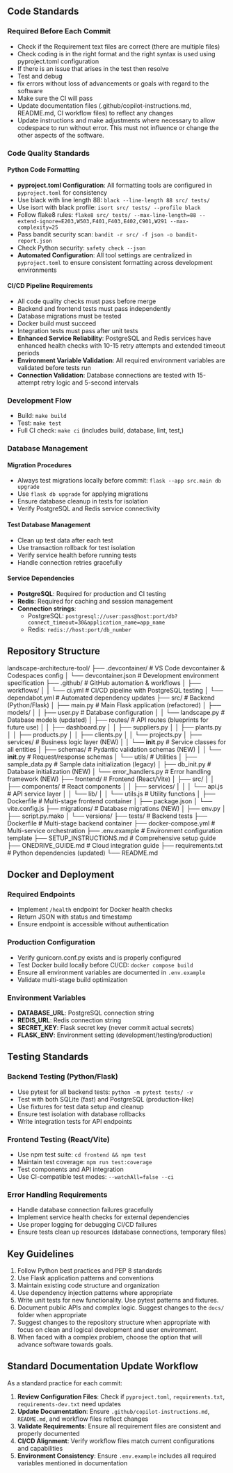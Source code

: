## Code Standards

### Required Before Each Commit
- Check if the Requirement text files are correct (there are multiple files)
- Check coding is in the right format and the right syntax is used using pyproject.toml configuration
- If there is an issue that arises in the test then resolve
- Test and debug
- fix errors without loss of advancements or goals with regard to the software
- Make sure the CI will pass
- Update documentation files (.github/copilot-instructions.md, README.md, CI workflow files) to reflect any changes
- Update instructions and make adjustments where necessary to allow codespace to run without error. This must not influence or change the other aspects of the software.

### Code Quality Standards

#### Python Code Formatting
- **pyproject.toml Configuration**: All formatting tools are configured in `pyproject.toml` for consistency
- Use black with line length 88: `black --line-length 88 src/ tests/`
- Use isort with black profile: `isort src/ tests/ --profile black`
- Follow flake8 rules: `flake8 src/ tests/ --max-line-length=88 --extend-ignore=E203,W503,F401,F403,E402,C901,W291 --max-complexity=25`
- Pass bandit security scan: `bandit -r src/ -f json -o bandit-report.json`
- Check Python security: `safety check --json`
- **Automated Configuration**: All tool settings are centralized in `pyproject.toml` to ensure consistent formatting across development environments

#### CI/CD Pipeline Requirements  
- All code quality checks must pass before merge
- Backend and frontend tests must pass independently
- Database migrations must be tested
- Docker build must succeed
- Integration tests must pass after unit tests
- **Enhanced Service Reliability**: PostgreSQL and Redis services have enhanced health checks with 10-15 retry attempts and extended timeout periods
- **Environment Variable Validation**: All required environment variables are validated before tests run
- **Connection Validation**: Database connections are tested with 15-attempt retry logic and 5-second intervals

### Development Flow
- Build: `make build`
- Test: `make test`
- Full CI check: `make ci` (includes build, database, lint, test,)

### Database Management

#### Migration Procedures
- Always test migrations locally before commit: `flask --app src.main db upgrade`
- Use `flask db upgrade` for applying migrations
- Ensure database cleanup in tests for isolation
- Verify PostgreSQL and Redis service connectivity

#### Test Database Management
- Clean up test data after each test
- Use transaction rollback for test isolation
- Verify service health before running tests
- Handle connection retries gracefully

#### Service Dependencies
- **PostgreSQL**: Required for production and CI testing
- **Redis**: Required for caching and session management
- **Connection strings**:
  - PostgreSQL: `postgresql://user:pass@host:port/db?connect_timeout=30&application_name=app_name`
  - Redis: `redis://host:port/db_number`

## Repository Structure
landscape-architecture-tool/
├── .devcontainer/             # VS Code devcontainer & Codespaces config
│   └── devcontainer.json      # Development environment specification
├── .github/                   # GitHub automation & workflows
│   ├── workflows/
│   │   └── ci.yml            # CI/CD pipeline with PostgreSQL testing
│   └── dependabot.yml       # Automated dependency updates
├── src/                       # Backend (Python/Flask)
│   ├── main.py               # Main Flask application (refactored)
│   ├── models/
│   │   ├── user.py          # Database configuration
│   │   └── landscape.py     # Database models (updated)
│   ├── routes/              # API routes (blueprints for future use)
│   │   ├── dashboard.py
│   │   ├── suppliers.py
│   │   ├── plants.py
│   │   ├── products.py
│   │   ├── clients.py
│   │   └── projects.py
│   ├── services/            # Business logic layer (NEW)
│   │   └── __init__.py     # Service classes for all entities
│   ├── schemas/             # Pydantic validation schemas (NEW)
│   │   └── __init__.py     # Request/response schemas
│   └── utils/               # Utilities
│       ├── sample_data.py   # Sample data initialization (legacy)
│       ├── db_init.py      # Database initialization (NEW)
│       └── error_handlers.py # Error handling framework (NEW)
├── frontend/                # Frontend (React/Vite)
│   ├── src/
│   │   ├── components/      # React components
│   │   ├── services/
│   │   │   └── api.js      # API service layer
│   │   └── lib/
│   │       └── utils.js    # Utility functions
│   ├── Dockerfile          # Multi-stage frontend container
│   ├── package.json
│   └── vite.config.js
├── migrations/              # Database migrations (NEW)
│   ├── env.py
│   ├── script.py.mako
│   └── versions/
├── tests/                   # Backend tests
├── Dockerfile              # Multi-stage backend container
├── docker-compose.yml      # Multi-service orchestration
├── .env.example            # Environment configuration template
├── SETUP_INSTRUCTIONS.md   # Comprehensive setup guide
├── ONEDRIVE_GUIDE.md       # Cloud integration guide
├── requirements.txt        # Python dependencies (updated)
└── README.md

## Docker and Deployment

### Required Endpoints
- Implement `/health` endpoint for Docker health checks
- Return JSON with status and timestamp
- Ensure endpoint is accessible without authentication

### Production Configuration
- Verify gunicorn.conf.py exists and is properly configured
- Test Docker build locally before CI/CD: `docker compose build`
- Ensure all environment variables are documented in `.env.example`
- Validate multi-stage build optimization

### Environment Variables
- **DATABASE_URL**: PostgreSQL connection string
- **REDIS_URL**: Redis connection string  
- **SECRET_KEY**: Flask secret key (never commit actual secrets)
- **FLASK_ENV**: Environment setting (development/testing/production)

## Testing Standards

### Backend Testing (Python/Flask)
- Use pytest for all backend tests: `python -m pytest tests/ -v`
- Test with both SQLite (fast) and PostgreSQL (production-like)
- Use fixtures for test data setup and cleanup
- Ensure test isolation with database rollbacks
- Write integration tests for API endpoints

### Frontend Testing (React/Vite)
- Use npm test suite: `cd frontend && npm test`
- Maintain test coverage: `npm run test:coverage`
- Test components and API integration
- Use CI-compatible test modes: `--watchAll=false --ci`

### Error Handling Requirements
- Handle database connection failures gracefully
- Implement service health checks for external dependencies
- Use proper logging for debugging CI/CD failures
- Ensure tests clean up resources (database connections, temporary files)

## Key Guidelines
1. Follow Python best practices and PEP 8 standards
2. Use Flask application patterns and conventions
3. Maintain existing code structure and organization
4. Use dependency injection patterns where appropriate
5. Write unit tests for new functionality. Use pytest patterns and fixtures.
6. Document public APIs and complex logic. Suggest changes to the `docs/` folder when appropriate
7. Suggest changes to the repository structure when appropriate with focus on clean and logical development and user environment.
8. When faced with a complex problem, choose the option that will advance software towards goals.

## Standard Documentation Update Workflow
As a standard practice for each commit:
1. **Review Configuration Files**: Check if `pyproject.toml`, `requirements.txt`, `requirements-dev.txt` need updates
2. **Update Documentation**: Ensure `.github/copilot-instructions.md`, `README.md`, and workflow files reflect changes
3. **Validate Requirements**: Ensure all requirement files are consistent and properly documented
4. **CI/CD Alignment**: Verify workflow files match current configurations and capabilities
5. **Environment Consistency**: Ensure `.env.example` includes all required variables mentioned in documentation
